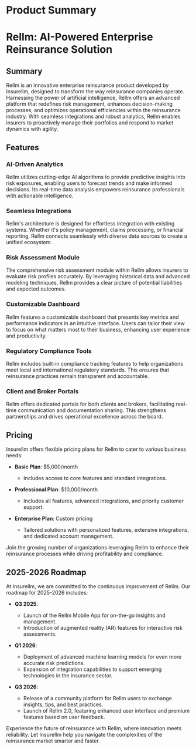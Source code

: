 # Product Summary

# Rellm: AI-Powered Enterprise Reinsurance Solution

## Summary

Rellm is an innovative enterprise reinsurance product developed by Insurellm, designed to transform the way reinsurance companies operate. Harnessing the power of artificial intelligence, Rellm offers an advanced platform that redefines risk management, enhances decision-making processes, and optimizes operational efficiencies within the reinsurance industry. With seamless integrations and robust analytics, Rellm enables insurers to proactively manage their portfolios and respond to market dynamics with agility.

## Features

### AI-Driven Analytics

Rellm utilizes cutting-edge AI algorithms to provide predictive insights into risk exposures, enabling users to forecast trends and make informed decisions. Its real-time data analysis empowers reinsurance professionals with actionable intelligence.

### Seamless Integrations

Rellm's architecture is designed for effortless integration with existing systems. Whether it's policy management, claims processing, or financial reporting, Rellm connects seamlessly with diverse data sources to create a unified ecosystem.

### Risk Assessment Module

The comprehensive risk assessment module within Rellm allows insurers to evaluate risk profiles accurately. By leveraging historical data and advanced modeling techniques, Rellm provides a clear picture of potential liabilities and expected outcomes.

### Customizable Dashboard

Rellm features a customizable dashboard that presents key metrics and performance indicators in an intuitive interface. Users can tailor their view to focus on what matters most to their business, enhancing user experience and productivity.

### Regulatory Compliance Tools

Rellm includes built-in compliance tracking features to help organizations meet local and international regulatory standards. This ensures that reinsurance practices remain transparent and accountable.

### Client and Broker Portals

Rellm offers dedicated portals for both clients and brokers, facilitating real-time communication and documentation sharing. This strengthens partnerships and drives operational excellence across the board.

## Pricing

Insurellm offers flexible pricing plans for Rellm to cater to various business needs:

- **Basic Plan**: $5,000/month

  - Includes access to core features and standard integrations.

- **Professional Plan**: $10,000/month

  - Includes all features, advanced integrations, and priority customer support.

- **Enterprise Plan**: Custom pricing
  - Tailored solutions with personalized features, extensive integrations, and dedicated account management.

Join the growing number of organizations leveraging Rellm to enhance their reinsurance processes while driving profitability and compliance.

## 2025-2026 Roadmap

At Insurellm, we are committed to the continuous improvement of Rellm. Our roadmap for 2025-2026 includes:

- **Q3 2025**:

  - Launch of the Rellm Mobile App for on-the-go insights and management.
  - Introduction of augmented reality (AR) features for interactive risk assessments.

- **Q1 2026**:

  - Deployment of advanced machine learning models for even more accurate risk predictions.
  - Expansion of integration capabilities to support emerging technologies in the insurance sector.

- **Q3 2026**:
  - Release of a community platform for Rellm users to exchange insights, tips, and best practices.
  - Launch of Rellm 2.0, featuring enhanced user interface and premium features based on user feedback.

Experience the future of reinsurance with Rellm, where innovation meets reliability. Let Insurellm help you navigate the complexities of the reinsurance market smarter and faster.
